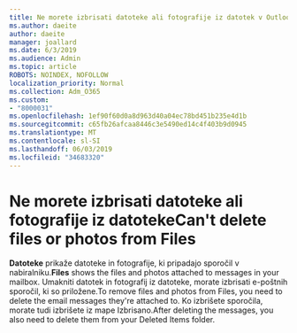 ```yaml
---
title: Ne morete izbrisati datoteke ali fotografije iz datotek v Outlook v spletu
ms.author: daeite
author: daeite
manager: joallard
ms.date: 6/3/2019
ms.audience: Admin
ms.topic: article
ROBOTS: NOINDEX, NOFOLLOW
localization_priority: Normal
ms.collection: Adm_O365
ms.custom:
- "8000031"
ms.openlocfilehash: 1ef90f60d0a8d963d40a04ec78bd451b235e4d1b
ms.sourcegitcommit: c65fb26afcaa8446c3e5490ed14c4f403b9d0945
ms.translationtype: MT
ms.contentlocale: sl-SI
ms.lasthandoff: 06/03/2019
ms.locfileid: "34683320"
---
```

# <a name="cant-delete-files-or-photos-from-files"></a><span data-ttu-id="592a7-102">Ne morete izbrisati datoteke ali fotografije iz datoteke</span><span class="sxs-lookup"><span data-stu-id="592a7-102">Can't delete files or photos from Files</span></span>

<span data-ttu-id="592a7-103">**Datoteke** prikaže datoteke in fotografije, ki pripadajo sporočil v nabiralniku.</span><span class="sxs-lookup"><span data-stu-id="592a7-103">**Files** shows the files and photos attached to messages in your mailbox.</span></span> <span data-ttu-id="592a7-104">Umakniti datotek in fotografij iz datoteke, morate izbrisati e-poštnih sporočil, ki so priložene.</span><span class="sxs-lookup"><span data-stu-id="592a7-104">To remove files and photos from Files, you need to delete the email messages they're attached to.</span></span> <span data-ttu-id="592a7-105">Ko izbrišete sporočila, morate tudi izbrišete iz mape Izbrisano.</span><span class="sxs-lookup"><span data-stu-id="592a7-105">After deleting the messages, you also need to delete them from your Deleted Items folder.</span></span>